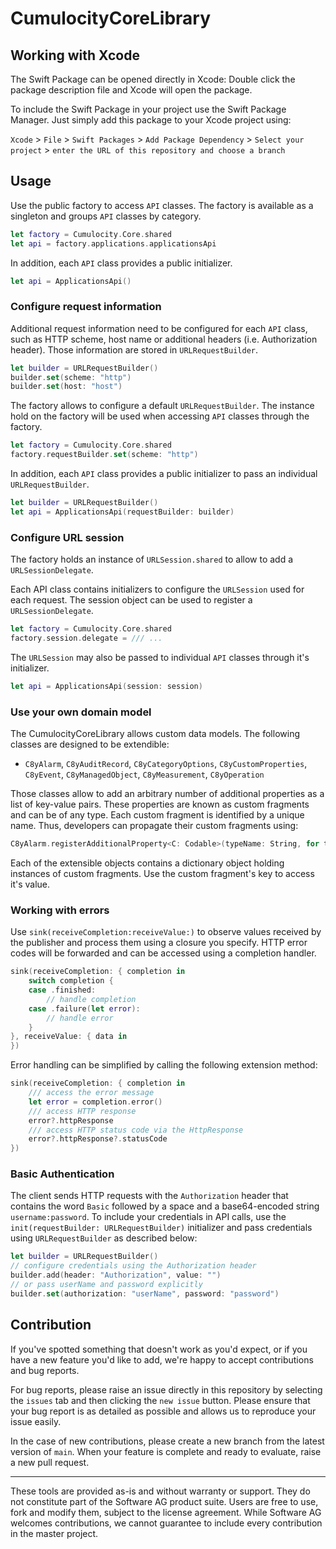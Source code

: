 # CumulocityCoreLibrary

## Working with Xcode

The Swift Package can be opened directly in Xcode: Double click the package description file and Xcode will open the package. 

To include the Swift Package in your project use the Swift Package Manager. Just simply add this package to your Xcode project using:

`Xcode` > `File` > `Swift Packages` > `Add Package Dependency` > `Select your project` > `enter the URL of this repository and choose a branch`
## Usage

Use the public factory to access `API` classes. The factory is available as a singleton and groups `API` classes by category.

```swift
let factory = Cumulocity.Core.shared
let api = factory.applications.applicationsApi
```

In addition, each `API` class provides a public initializer.

```swift
let api = ApplicationsApi()
```

### Configure request information

Additional request information need to be configured for each `API` class, such as HTTP scheme, host name or additional headers (i.e. Authorization header). Those information are stored in `URLRequestBuilder`.

```swift
let builder = URLRequestBuilder()
builder.set(scheme: "http")
builder.set(host: "host")
```

The factory allows to configure a default `URLRequestBuilder`. The instance hold on the factory will be used when accessing `API` classes through the factory.

```swift
let factory = Cumulocity.Core.shared
factory.requestBuilder.set(scheme: "http")
```

In addition, each `API` class provides a public initializer to pass an individual `URLRequestBuilder`.
 
```swift
let builder = URLRequestBuilder()
let api = ApplicationsApi(requestBuilder: builder)
```

### Configure URL session

The factory holds an instance of `URLSession.shared` to allow to add a `URLSessionDelegate`.

Each API class contains initializers to configure the `URLSession` used for each request. The session object can be used to register a `URLSessionDelegate`.

```swift
let factory = Cumulocity.Core.shared
factory.session.delegate = /// ...
```

The `URLSession` may also be passed to individual `API` classes through it's initializer.

```swift
let api = ApplicationsApi(session: session)
```

### Use your own domain model

The CumulocityCoreLibrary allows custom data models. The following classes are designed to be extendible:

- `C8yAlarm`, `C8yAuditRecord`, `C8yCategoryOptions`, `C8yCustomProperties`, `C8yEvent`, `C8yManagedObject`, `C8yMeasurement`, `C8yOperation`

Those classes allow to add an arbitrary number of additional properties as a list of key-value pairs. These properties are known as custom fragments and can be of any type. Each custom fragment is identified by a unique name. Thus, developers can propagate their custom fragments using:

```swift
C8yAlarm.registerAdditionalProperty<C: Codable>(typeName: String, for type: C.Type)
```

Each of the extensible objects contains a dictionary object holding instances of custom fragments. Use the custom fragment's key to access it's value.

### Working with errors

Use `sink(receiveCompletion:receiveValue:)` to observe values received by the publisher and process them using a closure you specify. HTTP error codes will be forwarded and can be accessed using a completion handler.

```swift
sink(receiveCompletion: { completion in
	switch completion {
	case .finished:
		// handle completion
	case .failure(let error):
    	// handle error
	}
}, receiveValue: { data in
})
```

Error handling can be simplified by calling the following extension method:

```swift
sink(receiveCompletion: { completion in
	/// access the error message
	let error = completion.error()
	/// access HTTP response 
	error?.httpResponse
	/// access HTTP status code via the HttpResponse
	error?.httpResponse?.statusCode
})
```

### Basic Authentication

The client sends HTTP requests with the `Authorization` header that contains the word `Basic` followed by a space and a base64-encoded string `username:password`. To include your credentials in API calls, use the `init(requestBuilder: URLRequestBuilder)` initializer and pass credentials using `URLRequestBuilder` as described below:

```swift
let builder = URLRequestBuilder()
// configure credentials using the Authorization header
builder.add(header: "Authorization", value: "")
// or pass userName and password explicitly
builder.set(authorization: "userName", password: "password")
```

## Contribution

If you've spotted something that doesn't work as you'd expect, or if you have a new feature you'd like to add, we're happy to accept contributions and bug reports.

For bug reports, please raise an issue directly in this repository by selecting the `issues` tab and then clicking the `new issue` button. Please ensure that your bug report is as detailed as possible and allows us to reproduce your issue easily.

In the case of new contributions, please create a new branch from the latest version of `main`. When your feature is complete and ready to evaluate, raise a new pull request.

---

These tools are provided as-is and without warranty or support. They do not constitute part of the Software AG product suite. Users are free to use, fork and modify them, subject to the license agreement. While Software AG welcomes contributions, we cannot guarantee to include every contribution in the master project.
